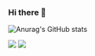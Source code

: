 ### Hi there 👋

<!--
**JungHoonKim-KR/JungHoonKim-KR** is a ✨ _special_ ✨ repository because its `README.md` (this file) appears on your GitHub profile.

Here are some ideas to get you started:

- 🔭 I’m currently working on ...
- 🌱 I’m currently learning ...
- 👯 I’m looking to collaborate on ...
- 🤔 I’m looking for help with ...
- 💬 Ask me about ...
- 📫 How to reach me: ...
- 😄 Pronouns: ...
- ⚡ Fun fact: ...
-->
![Anurag's GitHub stats](https://github-readme-stats.vercel.app/api?username=JungHoonKim-KR&show_icons=true&theme=radical)

<a src = "https://velog.io/@kjh1232100"> <img src="https://img.shields.io/badge/Velog-20C997?style=for-the-badge&logo=Velog&logoColor=white"></a>
 <img src="https://img.shields.io/badge/Spring-6DB33F?style=for-the-badge&logo=Spring&logoColor=white">

